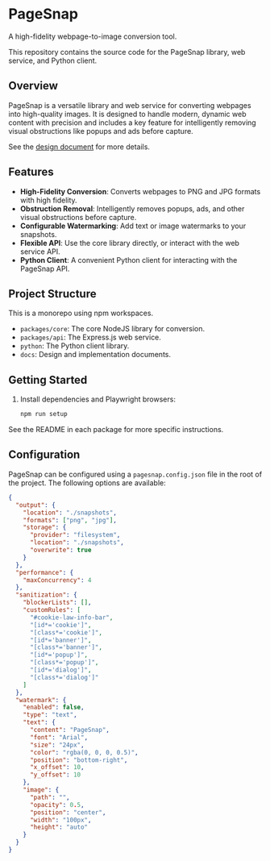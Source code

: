 # PageSnap

A high-fidelity webpage-to-image conversion tool.

This repository contains the source code for the PageSnap library, web service, and Python client.

## Overview

PageSnap is a versatile library and web service for converting webpages into high-quality images. It is designed to handle modern, dynamic web content with precision and includes a key feature for intelligently removing visual obstructions like popups and ads before capture.

See the [design document](docs/DESIGN.md) for more details.

## Features

-   **High-Fidelity Conversion**: Converts webpages to PNG and JPG formats with high fidelity.
-   **Obstruction Removal**: Intelligently removes popups, ads, and other visual obstructions before capture.
-   **Configurable Watermarking**: Add text or image watermarks to your snapshots.
-   **Flexible API**: Use the core library directly, or interact with the web service API.
-   **Python Client**: A convenient Python client for interacting with the PageSnap API.

## Project Structure


This is a monorepo using npm workspaces.

-   `packages/core`: The core NodeJS library for conversion.
-   `packages/api`: The Express.js web service.
-   `python`: The Python client library.
-   `docs`: Design and implementation documents.

## Getting Started

1.  Install dependencies and Playwright browsers:
    ```bash
    npm run setup
    ```

See the README in each package for more specific instructions.

## Configuration

PageSnap can be configured using a `pagesnap.config.json` file in the root of the project. The following options are available:

```json
{
  "output": {
    "location": "./snapshots",
    "formats": ["png", "jpg"],
    "storage": {
      "provider": "filesystem",
      "location": "./snapshots",
      "overwrite": true
    }
  },
  "performance": {
    "maxConcurrency": 4
  },
  "sanitization": {
    "blockerLists": [],
    "customRules": [
      "#cookie-law-info-bar",
      "[id*='cookie']",
      "[class*='cookie']",
      "[id*='banner']",
      "[class*='banner']",
      "[id*='popup']",
      "[class*='popup']",
      "[id*='dialog']",
      "[class*='dialog']"
    ]
  },
  "watermark": {
    "enabled": false,
    "type": "text",
    "text": {
      "content": "PageSnap",
      "font": "Arial",
      "size": "24px",
      "color": "rgba(0, 0, 0, 0.5)",
      "position": "bottom-right",
      "x_offset": 10,
      "y_offset": 10
    },
    "image": {
      "path": "",
      "opacity": 0.5,
      "position": "center",
      "width": "100px",
      "height": "auto"
    }
  }
}
```
